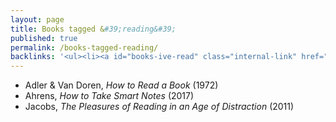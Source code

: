 ```yaml
---
layout: page
title: Books tagged &#39;reading&#39;
published: true
permalink: /books-tagged-reading/
backlinks: '<ul><li><a id="books-ive-read" class="internal-link" href="/books-ive-read/">Books I&#39;ve read</a></li></ul>'
---
```


* Adler & Van Doren, _How to Read a Book_ (1972) 
* Ahrens, _How to Take Smart Notes_ (2017) 
* Jacobs, _The Pleasures of Reading in an Age of Distraction_ (2011) 
